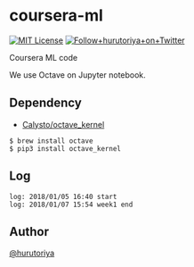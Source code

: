 # coursera-ml

[![MIT License](http://img.shields.io/badge/license-MIT-blue.svg?style=flat)](LICENSE)
<a href="https://twitter.com/hurutoriya">
<img alt="Follow+hurutoriya+on+Twitter" src="https://img.shields.io/twitter/follow/hurutoriya.svg?label=follow+@hurutoriya&style=flat-square">
</a>

Coursera ML code

We use Octave on Jupyter notebook.

## Dependency

* [Calysto/octave_kernel](https://github.com/Calysto/octave_kernel)

```
$ brew install octave
$ pip3 install octave_kernel
```

## Log

```
log: 2018/01/05 16:40 start
log: 2018/01/07 15:54 week1 end
```

## Author

[@hurutoriya](https://github.com/hurutoriya)
